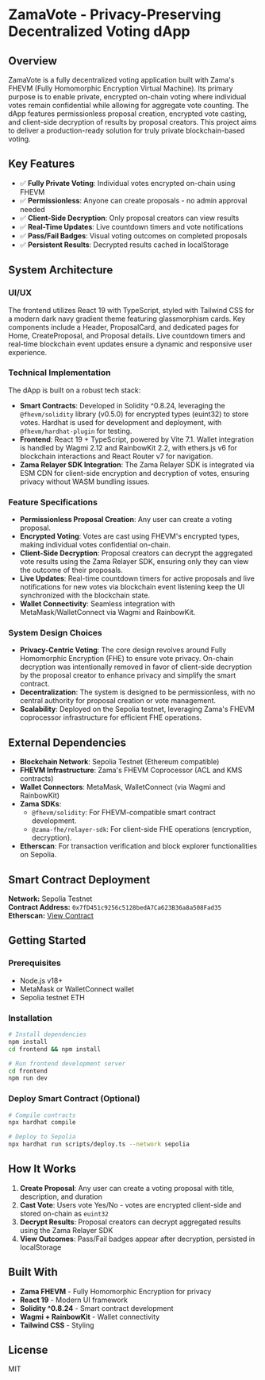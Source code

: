 # ZamaVote - Privacy-Preserving Decentralized Voting dApp

## Overview
ZamaVote is a fully decentralized voting application built with Zama's FHEVM (Fully Homomorphic Encryption Virtual Machine). Its primary purpose is to enable private, encrypted on-chain voting where individual votes remain confidential while allowing for aggregate vote counting. The dApp features permissionless proposal creation, encrypted vote casting, and client-side decryption of results by proposal creators. This project aims to deliver a production-ready solution for truly private blockchain-based voting.

## Key Features
- ✅ **Fully Private Voting**: Individual votes encrypted on-chain using FHEVM
- ✅ **Permissionless**: Anyone can create proposals - no admin approval needed
- ✅ **Client-Side Decryption**: Only proposal creators can view results
- ✅ **Real-Time Updates**: Live countdown timers and vote notifications
- ✅ **Pass/Fail Badges**: Visual voting outcomes on completed proposals
- ✅ **Persistent Results**: Decrypted results cached in localStorage

## System Architecture

### UI/UX
The frontend utilizes React 19 with TypeScript, styled with Tailwind CSS for a modern dark navy gradient theme featuring glassmorphism cards. Key components include a Header, ProposalCard, and dedicated pages for Home, CreateProposal, and Proposal details. Live countdown timers and real-time blockchain event updates ensure a dynamic and responsive user experience.

### Technical Implementation
The dApp is built on a robust tech stack:
- **Smart Contracts**: Developed in Solidity ^0.8.24, leveraging the `@fhevm/solidity` library (v0.5.0) for encrypted types (euint32) to store votes. Hardhat is used for development and deployment, with `@fhevm/hardhat-plugin` for testing.
- **Frontend**: React 19 + TypeScript, powered by Vite 7.1. Wallet integration is handled by Wagmi 2.12 and RainbowKit 2.2, with ethers.js v6 for blockchain interactions and React Router v7 for navigation.
- **Zama Relayer SDK Integration**: The Zama Relayer SDK is integrated via ESM CDN for client-side encryption and decryption of votes, ensuring privacy without WASM bundling issues.

### Feature Specifications
- **Permissionless Proposal Creation**: Any user can create a voting proposal.
- **Encrypted Voting**: Votes are cast using FHEVM's encrypted types, making individual votes confidential on-chain.
- **Client-Side Decryption**: Proposal creators can decrypt the aggregated vote results using the Zama Relayer SDK, ensuring only they can view the outcome of their proposals.
- **Live Updates**: Real-time countdown timers for active proposals and live notifications for new votes via blockchain event listening keep the UI synchronized with the blockchain state.
- **Wallet Connectivity**: Seamless integration with MetaMask/WalletConnect via Wagmi and RainbowKit.

### System Design Choices
- **Privacy-Centric Voting**: The core design revolves around Fully Homomorphic Encryption (FHE) to ensure vote privacy. On-chain decryption was intentionally removed in favor of client-side decryption by the proposal creator to enhance privacy and simplify the smart contract.
- **Decentralization**: The system is designed to be permissionless, with no central authority for proposal creation or vote management.
- **Scalability**: Deployed on the Sepolia testnet, leveraging Zama's FHEVM coprocessor infrastructure for efficient FHE operations.

## External Dependencies
- **Blockchain Network**: Sepolia Testnet (Ethereum compatible)
- **FHEVM Infrastructure**: Zama's FHEVM Coprocessor (ACL and KMS contracts)
- **Wallet Connectors**: MetaMask, WalletConnect (via Wagmi and RainbowKit)
- **Zama SDKs**:
    - `@fhevm/solidity`: For FHEVM-compatible smart contract development.
    - `@zama-fhe/relayer-sdk`: For client-side FHE operations (encryption, decryption).
- **Etherscan**: For transaction verification and block explorer functionalities on Sepolia.

## Smart Contract Deployment

**Network:** Sepolia Testnet  
**Contract Address:** `0x7fD451c9256c5128bedA7Ca623B36a8a508Fad35`  
**Etherscan:** [View Contract](https://sepolia.etherscan.io/address/0x7fD451c9256c5128bedA7Ca623B36a8a508Fad35)

## Getting Started

### Prerequisites
- Node.js v18+
- MetaMask or WalletConnect wallet
- Sepolia testnet ETH

### Installation

```bash
# Install dependencies
npm install
cd frontend && npm install

# Run frontend development server
cd frontend
npm run dev
```

### Deploy Smart Contract (Optional)

```bash
# Compile contracts
npx hardhat compile

# Deploy to Sepolia
npx hardhat run scripts/deploy.ts --network sepolia
```

## How It Works

1. **Create Proposal**: Any user can create a voting proposal with title, description, and duration
2. **Cast Vote**: Users vote Yes/No - votes are encrypted client-side and stored on-chain as `euint32`
3. **Decrypt Results**: Proposal creators can decrypt aggregated results using the Zama Relayer SDK
4. **View Outcomes**: Pass/Fail badges appear after decryption, persisted in localStorage

## Built With

- **Zama FHEVM** - Fully Homomorphic Encryption for privacy
- **React 19** - Modern UI framework
- **Solidity ^0.8.24** - Smart contract development
- **Wagmi + RainbowKit** - Wallet connectivity
- **Tailwind CSS** - Styling

## License

MIT